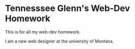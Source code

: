 # Tennesssee Glenn's Web-Dev Homework 

This is for all my web-dev homework. 

I am a new web designer at the university of Montana. 
